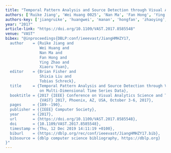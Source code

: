 ```yaml
---
title: "Temporal Pattern Analysis and Source Detection through Visual Analysis on Multi-Dimensional Time Series Data"
authors: ['Ruike Jiang', 'Wei Huang 0025', 'Nan Ma', 'Fan Hong', 'Ying Zhao 0001', 'Xiaoru Yuan']
authors-key: ['jiangruike', 'huangwei', 'manan', 'hongfan', 'zhaoying', 'yuanxiaoru']
year: "2017"
article-link: "https://doi.org/10.1109/VAST.2017.8585548"
venue: "VAST"
bibex: "@inproceedings{DBLP:conf/ieeevast/JiangHMHZY17,
  author    = {Ruike Jiang and
               Wei Huang and
               Nan Ma and
               Fan Hong and
               Ying Zhao and
               Xiaoru Yuan},
  editor    = {Brian Fisher and
               Shixia Liu and
               Tobias Schreck},
  title     = {Temporal Pattern Analysis and Source Detection through Visual Analysis
               on Multi-Dimensional Time Series Data},
  booktitle = {2017 {IEEE} Conference on Visual Analytics Science and Technology,
               {VAST} 2017, Phoenix, AZ, USA, October 3-6, 2017},
  pages     = {189--190},
  publisher = {{IEEE} Computer Society},
  year      = {2017},
  url       = {https://doi.org/10.1109/VAST.2017.8585548},
  doi       = {10.1109/VAST.2017.8585548},
  timestamp = {Thu, 12 Dec 2019 14:11:19 +0100},
  biburl    = {https://dblp.org/rec/conf/ieeevast/JiangHMHZY17.bib},
  bibsource = {dblp computer science bibliography, https://dblp.org}
}"
---
```

